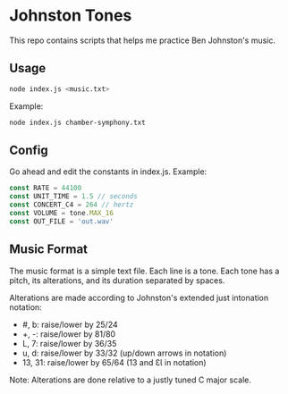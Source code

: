 # Johnston Tones

This repo contains scripts that helps me practice Ben Johnston's music.

## Usage
```bash
node index.js <music.txt>
```

Example:
```bash
node index.js chamber-symphony.txt
```

## Config
Go ahead and edit the constants in index.js. Example:
```Javascript
const RATE = 44100
const UNIT_TIME = 1.5 // seconds
const CONCERT_C4 = 264 // hertz
const VOLUME = tone.MAX_16
const OUT_FILE = 'out.wav'
```

## Music Format
The music format is a simple text file. Each line is a tone. Each tone has a pitch, its alterations, and its duration separated by spaces.

Alterations are made according to Johnston's extended just intonation notation:
* #, b: raise/lower by 25/24
* +, -: raise/lower by 81/80
* L, 7: raise/lower by 36/35
* u, d: raise/lower by 33/32 (up/down arrows in notation)
* 13, 31: raise/lower by 65/64 (13 and ƐƖ in notation)

Note: Alterations are done relative to a justly tuned C major scale.
